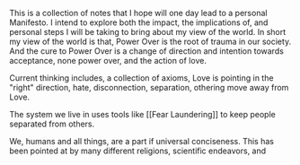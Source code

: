
This is a collection of notes that I hope will one day lead to a personal Manifesto. I intend to explore both the impact, the implications of, and personal steps I will be taking to bring about my view of the world. In short my view of the world is that, Power Over is the root of trauma in our society. And the cure to Power Over is a change of direction and intention towards acceptance, none power over, and the action of love.

Current thinking includes, a collection of axioms, Love is pointing in the "right" direction, hate, disconnection, separation, othering move away from Love.

The system we live in uses tools like [[Fear Laundering]] to keep people separated from others. 

We, humans and all things, are a part if universal conciseness. This has been pointed at by many different religions, scientific endeavors, and 